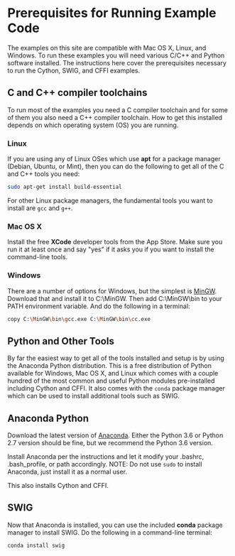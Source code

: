 # Prerequisites for Running Example Code
The examples on this site are compatible with Mac OS X, Linux, and Windows.  To run these examples
you will need various C/C++ and Python software installed.  The instructions here cover the 
prerequisites necessary to run the Cython, SWIG, and CFFI examples.  


## C and C++ compiler toolchains
To run most of the examples you need a C compiler toolchain and for some of them you also need
a C++ compiler toolchain.  How to get this installed depends on which operating system (OS) you
 are running.
 
### Linux
If you are using any of Linux OSes which use **apt** for a package manager (Debian, Ubuntu, or Mint),
then you can do the following to get all of the C and C++ tools you need:

```bash
sudo apt-get install build-essential
```

For other Linux package managers, the fundamental tools you want to install are ``gcc`` and ``g++``.

### Mac OS X
Install the free **XCode** developer tools from the App Store.  Make sure you run it at least once and 
say "yes" if it asks you if you want to install the command-line tools.

### Windows
There are a number of options for Windows, but the simplest is 
[MinGW](https://sourceforge.net/projects/mingw/).
Download that and install it to C:\MinGW.  Then add C:\MinGW\bin to your PATH environment variable.
And do the following in a terminal:

```bash
copy C:\MinGW\bin\gcc.exe C:\MinGW\bin\cc.exe
```

## Python and Other Tools
By far the easiest way to get all of the tools installed and setup is by using the Anaconda Python
distribution.  This is a free distribution of Python available for Windows, Mac OS X, and Linux which
comes with a couple hundred of the most common and useful Python modules pre-installed including Cython
and CFFI.  It also comes with the ``conda`` package manager which can be used to install additional
tools such as SWIG.

## Anaconda Python
Download the latest version of [Anaconda](https://www.continuum.io/downloads).  Either the Python 3.6 or
Python 2.7 version should be fine, but we recommend the Python 3.6 version.

Install Anaconda per the instructions and let it modify your .bashrc, .bash_profile, or path accordingly.
NOTE: Do not use ``sudo`` to install Anaconda, just install it as a normal user.

This also installs Cython and CFFI.

## SWIG
Now that Anaconda is installed, you can use the included **conda** package manager to install SWIG.  Do
the following in a command-line terminal:

```bash
conda install swig
```
